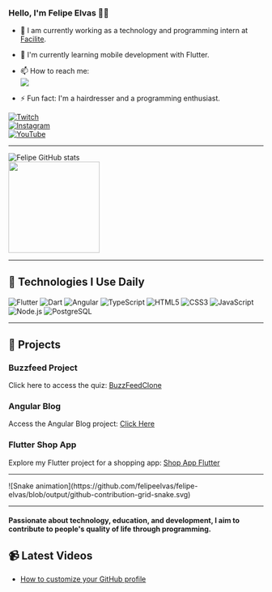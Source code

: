 ### Hello, I'm Felipe Elvas 👋🏼

- 🔭 I am currently working as a technology and programming intern at [Facilite](https://www.facilite.co/).  
- 🌱 I'm currently learning mobile development with Flutter.  
- 📫 How to reach me:  
  [![](https://img.shields.io/badge/WhatsApp-25D366?style=for-the-badge&logo=whatsapp&logoColor=white)](https://wa.me/message/PRLGMKOFK45MA1)  

- ⚡ Fun fact: I'm a hairdresser and a programming enthusiast.  

[![Twitch](https://img.shields.io/badge/Twitch-9146FF?style=for-the-badge&logo=twitch&logoColor=white)](https://dashboard.twitch.tv/u/elvasf/home)  
[![Instagram](https://img.shields.io/badge/Instagram-E4405F?style=for-the-badge&logo=instagram&logoColor=white)](https://www.instagram.com/felipe_elvas/)  
[![YouTube](https://img.shields.io/badge/YouTube-FF0000?style=for-the-badge&logo=youtube&logoColor=white)](https://www.youtube.com/@felipeelvas)  

---

![Felipe GitHub stats](https://github-readme-stats.vercel.app/api?username=felipeelvas&show_icons=true&theme=dracula)  
<img height="180em" src="https://github-readme-stats.vercel.app/api/top-langs/?username=felipeelvas&layout=compact&langs_count=6&theme=tokyonight"/>

---

## 🚀 Technologies I Use Daily

<div style="display: inline_block">
  <img align="center" alt="Flutter" src="https://img.shields.io/badge/Flutter-02569B?style=for-the-badge&logo=flutter&logoColor=white" />
  <img align="center" alt="Dart" src="https://img.shields.io/badge/Dart-0175C2?style=for-the-badge&logo=dart&logoColor=white" />
  <img align="center" alt="Angular" src="https://img.shields.io/badge/Angular-DD0031?style=for-the-badge&logo=angular&logoColor=white" />
  <img align="center" alt="TypeScript" src="https://img.shields.io/badge/TypeScript-007ACC?style=for-the-badge&logo=typescript&logoColor=white" />
  <img align="center" alt="HTML5" src="https://img.shields.io/badge/HTML5-E34F26?style=for-the-badge&logo=html5&logoColor=white" />
  <img align="center" alt="CSS3" src="https://img.shields.io/badge/CSS-239120?&style=for-the-badge&logo=css3&logoColor=white" />
  <img align="center" alt="JavaScript" src="https://img.shields.io/badge/JavaScript-F7DF1E?style=for-the-badge&logo=javascript&logoColor=black" />
  <img align="center" alt="Node.js" src="https://img.shields.io/badge/Node.js-43853D?style=for-the-badge&logo=node.js&logoColor=white" />
  <img align="center" alt="PostgreSQL" src="https://img.shields.io/badge/PostgreSQL-316192?style=for-the-badge&logo=postgresql&logoColor=white" />
</div>

---

## 📝 Projects

### Buzzfeed Project  
Click here to access the quiz: [BuzzFeedClone](https://projeto-buzz-feed-ochre.vercel.app/)

### Angular Blog  
Access the Angular Blog project: [Click Here](https://angular-blog-felipes-projects-8d758913.vercel.app/)

### Flutter Shop App  
Explore my Flutter project for a shopping app: [Shop App Flutter](https://github.com/felipeelvas/shop_app_flutter)

---

<div>
  ![Snake animation](https://github.com/felipeelvas/felipe-elvas/blob/output/github-contribution-grid-snake.svg)
</div>

---

#### Passionate about technology, education, and development, I aim to contribute to people's quality of life through programming.  

## 📹 Latest Videos  
- [How to customize your GitHub profile](https://www.youtube.com/watch?v=cRoBt6AZgjc)  
